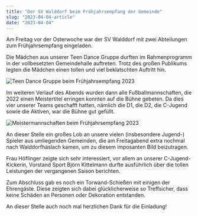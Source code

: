 ```yaml
---
title: "Der SV Walddorf beim Frühjahrsempfang der Gemeinde"
slug: "2023-04-04-article"
date: "2023-04-04"
---
```

Am Freitag vor der Osterwoche war der SV Walddorf mit zwei Abteilungen zum Frühjahrsempfang eingeladen. 

Die Mädchen aus unserer Teen Dance Gruppe durften im Rahmenprogramm in der vollbesetzten Gemeindehalle auftreten. Trotz des großen Publikums legten die Mädchen einen tollen und viel beklatschten Auftritt hin.

![Teen Dance Gruppe beim Frühjahrsempfang 2023](/media/2023/2023-04-04-teen-dance-fruehjahrsempfang.jpg)

Im weiteren Verlauf des Abends wurden dann alle Fußballmannschaften, die 2022 einen Meistertitel erringen konnten auf die Bühne gebeten. Da dies vier unserer Teams geschafft hatten, nämlich die D1, die D2, die C-Jugend sowie die Aktiven, war die Bühne gut gefüllt.

![Meistermannschaften beim Frühjahrsempfang 2023](/media/2023/2023-04-04-meistermannschaften-fruehjahrsempfang.jpg)

An dieser Stelle ein großes Lob an unsere vielen (insbesondere Jugend-) Spieler aus umliegenden Gemeinden, die am Freitagabend extra nochmal nach Walddorfhäslach kamen, um zu diesem imposanten Bild beizutragen.

Frau Höflinger zeigte sich sehr interessiert, vor allem an unserer C-Jugend-Kickerin, Vorstand Sport Björn Kittelmann durfte ausführlich über die tollen Leistungen der vergangenen Saison berichten.

Zum Abschluss gab es noch ein Torwand-Schießen mit einigen der Ehrengäste. Diese zeigten sich dabei glücklicherweise so Treffsicher, dass keine Schäden an Personen oder Dekoration entstanden.

An dieser Stelle auch noch mal herzlichen Dank für die Einladung!
